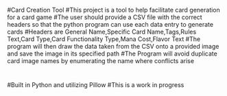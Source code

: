 #Card Creation Tool
#This project is a tool to help facilitate card generation for a card game
#The user should provide a CSV file with the correct headers so that the python program can use each data entry to generate cards
#Headers are General Name,Specific Card Name,Tags,Rules Text,Card Type,Card Functionality Type,Mana Cost,Flavor Text
#The program will then draw the data taken from the CSV onto a provided image and save the image in its specified path
#The Program will avoid duplicate card image names by enumerating the name where conflicts arise
#
#
#
#Built in Python and utilizing Pillow
#This is a work in progress

